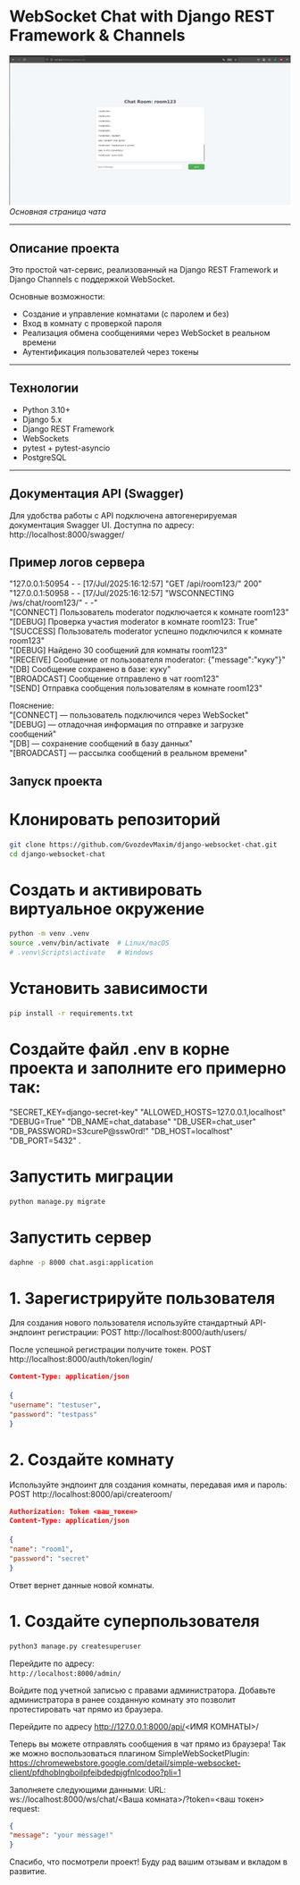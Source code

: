 # WebSocket Chat with Django REST Framework & Channels

![Chat screenshot](./screenshots/chat_main.png)  
*Основная страница чата*

---

## Описание проекта

Это простой чат-сервис, реализованный на Django REST Framework и Django Channels с поддержкой WebSocket.  

Основные возможности:
- Создание и управление комнатами (с паролем и без)
- Вход в комнату с проверкой пароля
- Реализация обмена сообщениями через WebSocket в реальном времени
- Аутентификация пользователей через токены

---

## Технологии

- Python 3.10+
- Django 5.x
- Django REST Framework
- WebSockets
- pytest + pytest-asyncio
- PostgreSQL 

---

## Документация API (Swagger)

Для удобства работы с API подключена автогенерируемая документация Swagger UI.
Доступна по адресу: http://localhost:8000/swagger/

## Пример логов сервера
"127.0.0.1:50954 - - [17/Jul/2025:16:12:57] \"GET /api/room123/\" 200"  
"127.0.0.1:50958 - - [17/Jul/2025:16:12:57] \"WSCONNECTING /ws/chat/room123/\" - -"  
"[CONNECT] Пользователь moderator подключается к комнате room123"  
"[DEBUG] Проверка участия moderator в комнате room123: True"  
"[SUCCESS] Пользователь moderator успешно подключился к комнате room123"  
"[DEBUG] Найдено 30 сообщений для комнаты room123"  
"[RECEIVE] Сообщение от пользователя moderator: {\"message\":\"куку\"}"  
"[DB] Сообщение сохранено в базе: куку"  
"[BROADCAST] Сообщение отправлено в чат room123"  
"[SEND] Отправка сообщения пользователям в комнате room123"

Пояснение:  
"[CONNECT] — пользователь подключился через WebSocket"  
"[DEBUG] — отладочная информация по отправке и загрузке сообщений"  
"[DB] — сохранение сообщений в базу данных"  
"[BROADCAST] — рассылка сообщений в реальном времени"


## Запуск проекта

# Клонировать репозиторий
```bash
git clone https://github.com/GvozdevMaxim/django-websocket-chat.git
cd django-websocket-chat
```
# Создать и активировать виртуальное окружение
```bash
python -m venv .venv
source .venv/bin/activate  # Linux/macOS
# .venv\Scripts\activate   # Windows
```

# Установить зависимости
```bash
pip install -r requirements.txt
```
# Создайте файл .env в корне проекта и заполните его примерно так:
"SECRET_KEY=django-secret-key"
"ALLOWED_HOSTS=127.0.0.1,localhost"
"DEBUG=True"
"DB_NAME=chat_database"
"DB_USER=chat_user"
"DB_PASSWORD=S3cureP@ssw0rd!"
"DB_HOST=localhost"
"DB_PORT=5432"
.
# Запустить миграции
```bash
python manage.py migrate
```

# Запустить сервер
```bash
daphne -p 8000 chat.asgi:application
```

# 1. Зарегистрируйте пользователя

Для создания нового пользователя используйте стандартный API-эндпоинт регистрации:
POST http://localhost:8000/auth/users/

После успешной регистрации получите токен.
POST http://localhost:8000/auth/token/login/
```json
Content-Type: application/json

{
"username": "testuser",
"password": "testpass"
}
```

# 2. Создайте комнату

Используйте эндпоинт для создания комнаты, передавая имя и  пароль:
POST http://localhost:8000/api/createroom/
```json
Authorization: Token <ваш_токен>
Content-Type: application/json

{
"name": "room1",
"password": "secret"
}
```
Ответ вернет данные новой комнаты.

# 1. Создайте суперпользователя
```bash
python3 manage.py createsuperuser
```
Перейдите по адресу:  
`http://localhost:8000/admin/`  

Войдите под учетной записью с правами администратора.
Добавьте администратора в ранее созданную комнату это позволит протестировать чат прямо из браузера.

Перейдите по адресу http://127.0.0.1:8000/api/<ИМЯ КОМНАТЫ>/

Теперь вы можете отправлять сообщения в чат прямо из браузера!
Так же можно воспользоваться плагином SimpleWebSocketPlugin:
https://chromewebstore.google.com/detail/simple-websocket-client/pfdhoblngboilpfeibdedpjgfnlcodoo?pli=1

Заполняете следующими данными:
URL: ws://localhost:8000/ws/chat/<Ваша комната>/?token=<ваш токен>
request:

```json
{
"message": "your message!"
}
```
Спасибо, что посмотрели проект!
Буду рад вашим отзывам и вкладом в развитие.
